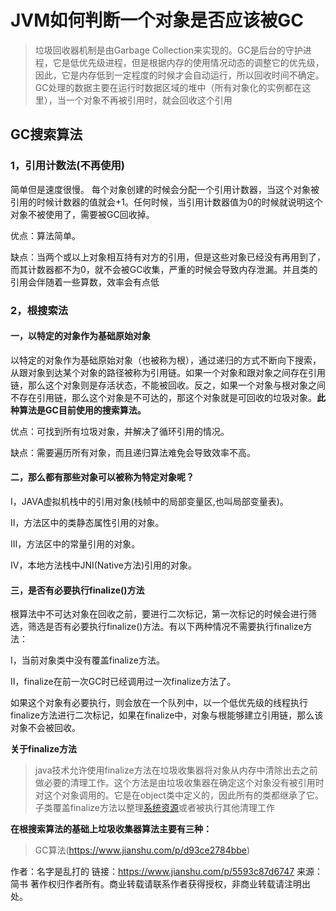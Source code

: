 # JVM如何判断一个对象是否应该被GC

> 垃圾回收器机制是由Garbage Collection来实现的。GC是后台的守护进程，它是低优先级进程，但是根据内存的使用情况动态的调整它的优先级，因此，它是内存低到一定程度的时候才会自动运行，所以回收时间不确定。
>  GC处理的数据主要在运行时数据区域的堆中（所有对象化的实例都在这里），当一个对象不再被引用时，就会回收这个引用

## GC搜索算法

###  1，引用计数法(不再使用)

 简单但是速度很慢。
 每个对象创建的时候会分配一个引用计数器，当这个对象被引用的时候计数器的值就会+1。任何时候，当引用计数器值为0的时候就说明这个对象不被使用了，需要被GC回收掉。

优点：算法简单。

缺点：当两个或以上对象相互持有对方的引用，但是这些对象已经没有再用到了，而其计数器都不为0，就不会被GC收集，严重的时候会导致内存泄漏。并且类的引用会伴随着一些算数，效率会有点低

### 2，根搜索法

#### 一，以特定的对象作为基础原始对象

以特定的对象作为基础原始对象（也被称为根），通过递归的方式不断向下搜索，从跟对象到达某个对象的路径被称为引用链。如果一个对象和跟对象之间存在引用链，那么这个对象则是存活状态，不能被回收。反之，如果一个对象与根对象之间不存在引用链，那么这个对象是不可达的，那这个对象就是可回收的垃圾对象。**此种算法是GC目前使用的搜索算法。**

优点：可找到所有垃圾对象，并解决了循环引用的情况。

缺点：需要遍历所有对象，而且递归算法难免会导致效率不高。

#### 二，那么都有那些对象可以被称为特定对象呢？

I，JAVA虚拟机栈中的引用对象(栈帧中的局部变量区,也叫局部变量表)。

II，方法区中的类静态属性引用的对象。

III，方法区中的常量引用的对象。

IV，本地方法栈中JNI(Native方法)引用的对象。

#### 三，是否有必要执行finalize()方法

根算法中不可达对象在回收之前，要进行二次标记，第一次标记的时候会进行筛选，筛选是否有必要执行finalize()方法。有以下两种情况不需要执行finalize方法：

I，当前对象类中没有覆盖finalize方法。

II，finalize在前一次GC时已经调用过一次finalize方法了。

如果这个对象有必要执行，则会放在一个队列中，以一个低优先级的线程执行finalize方法进行二次标记，如果在finalize中，对象与根能够建立引用链，那么该对象不会被回收。

**关于finalize方法**

> java技术允许使用finalize方法在垃圾收集器将对象从内存中清除出去之前做必要的清理工作。这个方法是由垃圾收集器在确定这个对象没有被引用时对这个对象调用的。它是在object类中定义的，因此所有的类都继承了它。子类覆盖finalize方法以整理[系统资源](https://links.jianshu.com/go?to=https%3A%2F%2Fwww.baidu.com%2Fs%3Fwd%3D%E7%B3%BB%E7%BB%9F%E8%B5%84%E6%BA%90%26tn%3DSE_PcZhidaonwhc_ngpagmjz%26rsv_dl%3Dgh_pc_zhidao)或者被执行其他清理工作

**在根搜索算法的基础上垃圾收集器算法主要有三种：**

> GC算法(https://www.jianshu.com/p/d93ce2784bbe)



 

作者：名字是乱打的
链接：https://www.jianshu.com/p/5593c87d6747
来源：简书
著作权归作者所有。商业转载请联系作者获得授权，非商业转载请注明出处。

